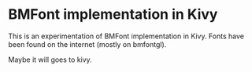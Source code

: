 BMFont implementation in Kivy
=============================

This is an experimentation of BMFont implementation in Kivy.
Fonts have been found on the internet (mostly on bmfontgl).

Maybe it will goes to kivy.
